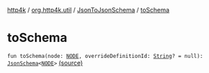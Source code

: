 [http4k](../../index.md) / [org.http4k.util](../index.md) / [JsonToJsonSchema](index.md) / [toSchema](./to-schema.md)

# toSchema

`fun toSchema(node: `[`NODE`](index.md#NODE)`, overrideDefinitionId: `[`String`](https://kotlinlang.org/api/latest/jvm/stdlib/kotlin/-string/index.html)`? = null): `[`JsonSchema`](../-json-schema/index.md)`<`[`NODE`](index.md#NODE)`>` [(source)](https://github.com/http4k/http4k/blob/master/http4k-contract/src/main/kotlin/org/http4k/util/JsonSchema.kt#L13)